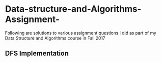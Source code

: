 # Data-structure-and-Algorithms-Assignment-
Following are solutions to various assignment questions I did as part of my Data Structure and Algorithms course in Fall 2017

## DFS Implementation
  
